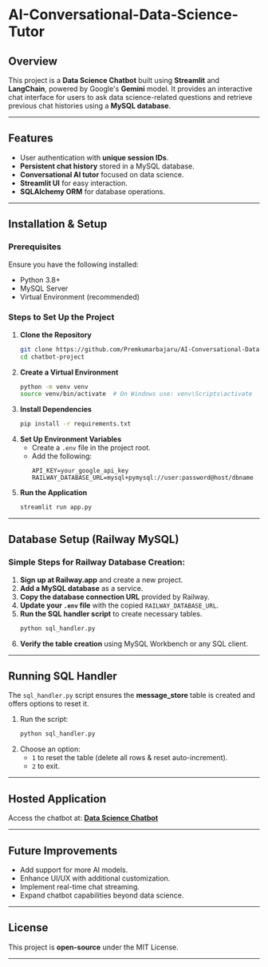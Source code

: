 # AI-Conversational-Data-Science-Tutor

## Overview
This project is a **Data Science Chatbot** built using **Streamlit** and **LangChain**, powered by Google's **Gemini** model. It provides an interactive chat interface for users to ask data science-related questions and retrieve previous chat histories using a **MySQL database**.

---

## Features
- User authentication with **unique session IDs**.
- **Persistent chat history** stored in a MySQL database.
- **Conversational AI tutor** focused on data science.
- **Streamlit UI** for easy interaction.
- **SQLAlchemy ORM** for database operations.

---

## Installation & Setup
### Prerequisites
Ensure you have the following installed:
- Python 3.8+
- MySQL Server
- Virtual Environment (recommended)

### Steps to Set Up the Project
1. **Clone the Repository**
   ```sh
   git clone https://github.com/Premkumarbajaru/AI-Conversational-Data-Science-Tutor.git
   cd chatbot-project
   ```
2. **Create a Virtual Environment**
   ```sh
   python -m venv venv
   source venv/bin/activate  # On Windows use: venv\Scripts\activate
   ```
3. **Install Dependencies**
   ```sh
   pip install -r requirements.txt
   ```
4. **Set Up Environment Variables**
   - Create a `.env` file in the project root.
   - Add the following:
     ```env
     API_KEY=your_google_api_key
     RAILWAY_DATABASE_URL=mysql+pymysql://user:password@host/dbname
     ```
5. **Run the Application**
   ```sh
   streamlit run app.py
   ```

---

## Database Setup (Railway MySQL)
### Simple Steps for Railway Database Creation:
1. **Sign up at Railway.app** and create a new project.
2. **Add a MySQL database** as a service.
3. **Copy the database connection URL** provided by Railway.
4. **Update your `.env` file** with the copied `RAILWAY_DATABASE_URL`.
5. **Run the SQL handler script** to create necessary tables.
   ```sh
   python sql_handler.py
   ```
6. **Verify the table creation** using MySQL Workbench or any SQL client.

---

## Running SQL Handler
The `sql_handler.py` script ensures the **message_store** table is created and offers options to reset it.

1. Run the script:
   ```sh
   python sql_handler.py
   ```
2. Choose an option:
   - `1` to reset the table (delete all rows & reset auto-increment).
   - `2` to exit.

---

## Hosted Application
Access the chatbot at: **[Data Science Chatbot](https://ai-conversational-ds-tutor.streamlit.app/)**

---

## Future Improvements
- Add support for more AI models.
- Enhance UI/UX with additional customization.
- Implement real-time chat streaming.
- Expand chatbot capabilities beyond data science.

---

## License
This project is **open-source** under the MIT License.

---
